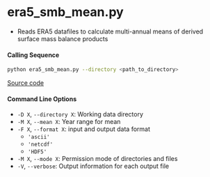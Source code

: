 era5_smb_mean.py
================

- Reads ERA5 datafiles to calculate multi-annual means of derived surface mass balance products

#### Calling Sequence
```bash
python era5_smb_mean.py --directory <path_to_directory>
```
[Source code](https://github.com/tsutterley/model-harmonics/blob/main/SMB/era5_smb_mean.py)

#### Command Line Options
- `-D X`, `--directory X`: Working data directory
- `-M X`, `--mean X`: Year range for mean
- `-F X`, `--format X`: input and output data format
    * `'ascii'`
    * `'netcdf'`
    * `'HDF5'`
- `-M X`, `--mode X`: Permission mode of directories and files
- `-V`, `--verbose`: Output information for each output file
